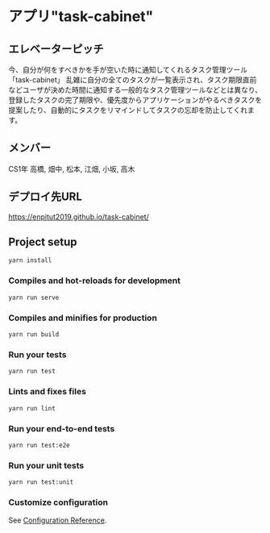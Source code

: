 # アプリ"task-cabinet"

## エレベーターピッチ
今、自分が何をすべきかを手が空いた時に通知してくれるタスク管理ツール「task-cabinet」
乱雑に自分の全てのタスクが一覧表示され、タスク期限直前などユーザが決めた時間に通知する一般的なタスク管理ツールなどとは異なり、登録したタスクの完了期限や、優先度からアプリケーションがやるべきタスクを提案したり、自動的にタスクをリマインドしてタスクの忘却を防止してくれます。

## メンバー
CS1年
高橋, 畑中, 松本, 江畑, 小坂, 高木

## デプロイ先URL
https://enpitut2019.github.io/task-cabinet/




## Project setup
```
yarn install
```

### Compiles and hot-reloads for development
```
yarn run serve
```

### Compiles and minifies for production
```
yarn run build
```

### Run your tests
```
yarn run test
```

### Lints and fixes files
```
yarn run lint
```

### Run your end-to-end tests
```
yarn run test:e2e
```

### Run your unit tests
```
yarn run test:unit
```

### Customize configuration
See [Configuration Reference](https://cli.vuejs.org/config/).
